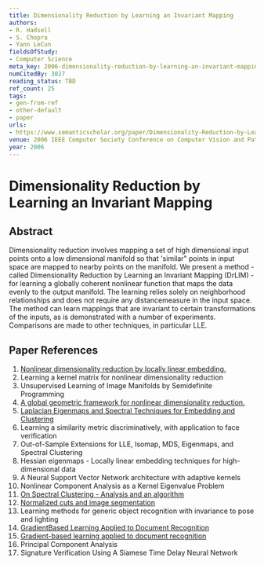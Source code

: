 ```yaml
---
title: Dimensionality Reduction by Learning an Invariant Mapping
authors:
- R. Hadsell
- S. Chopra
- Yann LeCun
fieldsOfStudy:
- Computer Science
meta_key: 2006-dimensionality-reduction-by-learning-an-invariant-mapping
numCitedBy: 3027
reading_status: TBD
ref_count: 25
tags:
- gen-from-ref
- other-default
- paper
urls:
- https://www.semanticscholar.org/paper/Dimensionality-Reduction-by-Learning-an-Invariant-Hadsell-Chopra/46f30e94dd3d5902141c5fbe58d0bc9189545c76?sort=total-citations
venue: 2006 IEEE Computer Society Conference on Computer Vision and Pattern Recognition (CVPR'06)
year: 2006
---
```


# Dimensionality Reduction by Learning an Invariant Mapping

## Abstract

Dimensionality reduction involves mapping a set of high dimensional input points onto a low dimensional manifold so that 'similar" points in input space are mapped to nearby points on the manifold. We present a method - called Dimensionality Reduction by Learning an Invariant Mapping (DrLIM) - for learning a globally coherent nonlinear function that maps the data evenly to the output manifold. The learning relies solely on neighborhood relationships and does not require any distancemeasure in the input space. The method can learn mappings that are invariant to certain transformations of the inputs, as is demonstrated with a number of experiments. Comparisons are made to other techniques, in particular LLE.

## Paper References

1. [Nonlinear dimensionality reduction by locally linear embedding.](2000-nonlinear-dimensionality-reduction-by-locally-linear-embedding.md)
2. Learning a kernel matrix for nonlinear dimensionality reduction
3. Unsupervised Learning of Image Manifolds by Semidefinite Programming
4. [A global geometric framework for nonlinear dimensionality reduction.](2000-a-global-geometric-framework-for-nonlinear-dimensionality-reduction.md)
5. [Laplacian Eigenmaps and Spectral Techniques for Embedding and Clustering](2001-laplacian-eigenmaps-and-spectral-techniques-for-embedding-and-clustering.md)
6. Learning a similarity metric discriminatively, with application to face verification
7. Out-of-Sample Extensions for LLE, Isomap, MDS, Eigenmaps, and Spectral Clustering
8. Hessian eigenmaps - Locally linear embedding techniques for high-dimensional data
9. A Neural Support Vector Network architecture with adaptive kernels
10. Nonlinear Component Analysis as a Kernel Eigenvalue Problem
11. [On Spectral Clustering - Analysis and an algorithm](2001-on-spectral-clustering-analysis-and-an-algorithm.md)
12. [Normalized cuts and image segmentation](1997-normalized-cuts-and-image-segmentation.md)
13. Learning methods for generic object recognition with invariance to pose and lighting
14. [GradientBased Learning Applied to Document Recognition](2001-gradientbased-learning-applied-to-document-recognition.md)
15. [Gradient-based learning applied to document recognition](1998-gradient-based-learning-applied-to-document-recognition.md)
16. Principal Component Analysis
17. Signature Verification Using A Siamese Time Delay Neural Network
